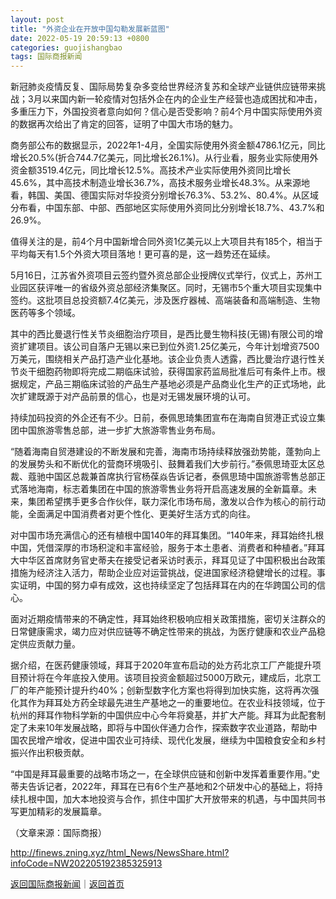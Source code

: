 ```yaml
---
layout: post
title: "外资企业在开放中国勾勒发展新蓝图"
date: 2022-05-19 20:59:13 +0800
categories: guojishangbao
tags: 国际商报新闻
---
```

<p>新冠肺炎疫情反复、国际局势复杂多变给世界经济复苏和全球产业链供应链带来挑战；3月以来国内新一轮疫情对包括外企在内的企业生产经营也造成困扰和冲击，多重压力下，外国投资者意向如何？信心是否受影响？前4个月中国实际使用外资的数据再次给出了肯定的回答，证明了中国大市场的魅力。</p>
 <p>商务部公布的数据显示，2022年1-4月，全国实际使用外资金额4786.1亿元，同比增长20.5%(折合744.7亿美元，同比增长26.1%)。从行业看，服务业实际使用外资金额3519.4亿元，同比增长12.5%。高技术产业实际使用外资同比增长45.6%，其中高技术制造业增长36.7%，高技术服务业增长48.3%。从来源地看，韩国、美国、德国实际对华投资分别增长76.3%、53.2%、80.4%。从区域分布看，中国东部、中部、西部地区实际使用外资同比分别增长18.7%、43.7%和26.9%。</p>
 <p>值得关注的是，前4个月中国新增合同外资1亿美元以上大项目共有185个，相当于平均每天有1.5个外资大项目落地！更可喜的是，这一趋势还在延续。</p>
 <p>5月16日，江苏省外资项目云签约暨外资总部企业授牌仪式举行，仪式上，苏州工业园区获评唯一的省级外资总部经济集聚区。同时，无锡市5个重大项目实现集中签约。这批项目总投资额7.4亿美元，涉及医疗器械、高端装备和高端制造、生物医药等多个领域。</p>
 <p>其中的西比曼退行性关节炎细胞治疗项目，是西比曼生物科技(无锡)有限公司的增资扩建项目。该公司自落户无锡以来已到位外资1.25亿美元，今年计划增资7500万美元，围绕相关产品打造产业化基地。该企业负责人透露，西比曼治疗退行性关节炎干细胞药物即将完成二期临床试验，获得国家药监局批准后可有条件上市。根据规定，产品三期临床试验的产品生产基地必须是产品商业化生产的正式场地，此次扩建既源于对产品前景的信心，也是对无锡发展环境的认可。</p>
 <p>持续加码投资的外企还有不少。日前，泰佩思琦集团宣布在海南自贸港正式设立集团中国旅游零售总部，进一步扩大旅游零售业务布局。</p>
 <p>“随着海南自贸港建设的不断发展和完善，海南市场持续释放强劲势能，蓬勃向上的发展势头和不断优化的营商环境吸引、鼓舞着我们大步前行。”泰佩思琦亚太区总裁、蔻驰中国区总裁兼首席执行官杨葆焱告诉记者，泰佩思琦中国旅游零售总部正式落地海南，标志着集团在中国的旅游零售业务将开启高速发展的全新篇章。未来，集团希望携手更多合作伙伴，联力深化市场布局，激发以合作为核心的前行动能，全面满足中国消费者对更个性化、更美好生活方式的向往。</p>
 <p>对中国市场充满信心的还有植根中国140年的拜耳集团。“140年来，拜耳始终扎根中国，凭借深厚的市场积淀和丰富经验，服务于本土患者、消费者和种植者。”拜耳大中华区首席财务官史蒂夫在接受记者采访时表示，拜耳见证了中国积极出台政策措施为经济注入活力，帮助企业应对运营挑战，促进国家经济稳健增长的过程。事实证明，中国的努力卓有成效，这也持续坚定了包括拜耳在内的在华跨国公司的信心。</p>
 <p>面对近期疫情带来的不确定性，拜耳始终积极响应相关政策措施，密切关注群众的日常健康需求，竭力应对供应链等不确定性带来的挑战，为医疗健康和农业产品稳定供应贡献力量。</p>
 <p>据介绍，在医药健康领域，拜耳于2020年宣布启动的处方药北京工厂产能提升项目预计将在今年底投入使用。该项目投资金额超过5000万欧元，建成后，北京工厂的年产能预计提升约40%；创新型数字化方案也将得到加快实施，这将再次强化其作为拜耳处方药全球最先进生产基地之一的重要地位。在农业科技领域，位于杭州的拜耳作物科学新的中国供应中心今年将奠基，并扩大产能。拜耳为此配套制定了未来10年发展战略，即将与中国伙伴通力合作，探索数字农业道路，帮助中国农民增产增收，促进中国农业可持续、现代化发展，继续为中国粮食安全和乡村振兴作出积极贡献。</p>
 <p>“中国是拜耳最重要的战略市场之一，在全球供应链和创新中发挥着重要作用。”史蒂夫告诉记者，2022年，拜耳在已有6个生产基地和2个研发中心的基础上，将持续扎根中国，加大本地投资与合作，抓住中国扩大开放带来的机遇，与中国共同书写更加精彩的发展篇章。</p><p class="em_media">（文章来源：国际商报）</p>

<http://finews.zning.xyz/html_News/NewsShare.html?infoCode=NW202205192385325913>

[返回国际商报新闻](//finews.withounder.com/category/guojishangbao.html)｜[返回首页](//finews.withounder.com/)